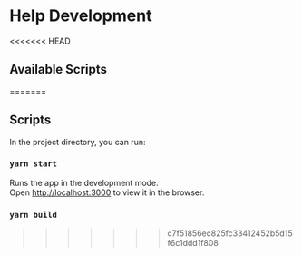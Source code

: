 # Help Development

<<<<<<< HEAD

## Available Scripts

=======
## Scripts

In the project directory, you can run:

### `yarn start`

Runs the app in the development mode.\
Open [http://localhost:3000](http://localhost:3000) to view it in the browser.

### `yarn build`
>>>>>>> c7f51856ec825fc33412452b5d15f6c1ddd1f808
